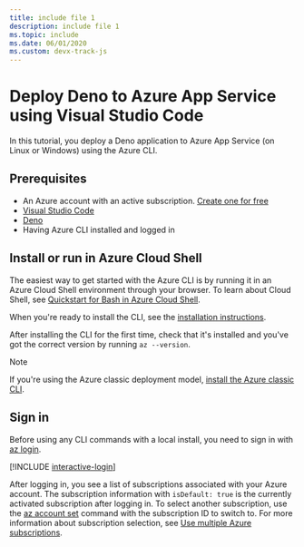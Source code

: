 ```yaml
---
title: include file 1
description: include file 1
ms.topic: include
ms.date: 06/01/2020
ms.custom: devx-track-js
---
```


# Deploy Deno to Azure App Service using Visual Studio Code

In this tutorial, you deploy a Deno application to Azure App Service (on Linux or Windows) using the Azure CLI.

## Prerequisites

- An Azure account with an active subscription. [Create one for free](https://azure.microsoft.com/free/?utm_source=campaign&utm_campaign=vscode-tutorial-appservice-deno&mktingSource=vscode-tutorial-appservice-deno)
- [Visual Studio Code](https://code.visualstudio.com/)
- [Deno](https://deno.land/#installation)
- Having Azure CLI installed and logged in

## Install or run in Azure Cloud Shell

The easiest way to get started with the Azure CLI is by running it in an Azure Cloud Shell environment through your browser. To learn about Cloud Shell, see  [Quickstart for Bash in Azure Cloud Shell](/azure/cloud-shell/quickstart).

When you're ready to install the CLI, see the [installation instructions](/cli/azure/install-azure-cli).

After installing the CLI for the first time, check that it's installed and you've got the correct version by running `az --version`.

> [!NOTE]
> If you're using the Azure classic deployment model, [install the Azure classic CLI](/cli/azure/install-classic-cli).

## Sign in

Before using any CLI commands with a local install, you need to sign in with [az login](/cli/azure/reference-index#az-login).

[!INCLUDE [interactive-login](../../../azure-cli/includes/interactive-login.md)]

After logging in, you see a list of subscriptions associated with your Azure account. The subscription information with `isDefault: true` is the currently activated subscription after logging in. To select another subscription, use the [az account set](/cli/azure/account#az-account-set) command with the subscription ID to switch to. For more information about subscription selection, see [Use multiple Azure subscriptions](/cli/azure/manage-azure-subscriptions-azure-cli).

